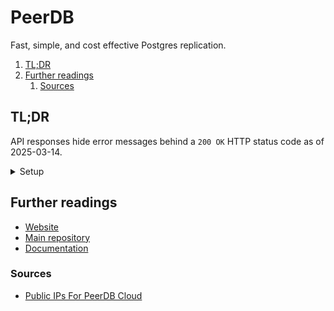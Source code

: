# PeerDB

Fast, simple, and cost effective Postgres replication.

1. [TL;DR](#tldr)
1. [Further readings](#further-readings)
   1. [Sources](#sources)

## TL;DR

API responses hide error messages behind a `200 OK` HTTP status code as of 2025-03-14.

<details>
  <summary>Setup</summary>

  <details style="padding: 0 0 0 1em">
    <summary>Check requirements</summary>

```sql
sourceDb=> SELECT name,setting FROM pg_settings WHERE name IN ('wal_level','rds.logical_replication');
          name           | setting
-------------------------+---------
 rds.logical_replication | on
 wal_level               | logical
(2 rows)
```

```sql
ALTER SYSTEM SET wal_level = logical;
ALTER SYSTEM SET max_wal_senders = 10;
ALTER SYSTEM SET max_replication_slots = 10;
```

  </details>

</details>

<!-- Uncomment if used
<details>
  <summary>Usage</summary>

```sh
```

</details>
-->

<!-- Uncomment if used
<details>
  <summary>Real world use cases</summary>

```sh
```

</details>
-->

## Further readings

- [Website]
- [Main repository]
- [Documentation]

### Sources

- [Public IPs For PeerDB Cloud]

<!--
  Reference
  ═╬═Time══
  -->

<!-- In-article sections -->
<!-- Knowledge base -->
<!-- Files -->
<!-- Upstream -->
[documentation]: https://docs.peerdb.io/
[main repository]: https://github.com/PeerDB-io/peerdb
[website]: https://www.peerdb.io/
[public ips for peerdb cloud]: https://docs.peerdb.io/peerdb-cloud/ip-table

<!-- Others -->

